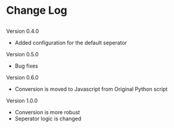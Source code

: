 # Change Log

## 

Version 0.4.0

* Added configuration for the default seperator

Version 0.5.0 

* Bug fixes

Version 0.6.0

* Conversion is moved to Javascript from Original Python script

Version 1.0.0

* Conversion is more robust
* Seperator logic is changed